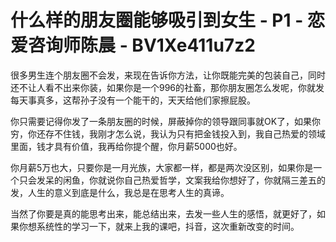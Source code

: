 # 什么样的朋友圈能够吸引到女生 - P1 - 恋爱咨询师陈晨 - BV1Xe411u7z2

很多男生连个朋友圈不会发，来现在告诉你方法，让你既能完美的包装自己，同时还不让人看不出来你装，如果你是一个996的社畜，那你朋友圈怎么发呢，你就发每天事真多，这帮孙子没有一个能干的，天天给他们家擦屁股。

你只需要记得你发了一条朋友圈的时候，屏蔽掉你的领导跟同事就OK了，如果你穷，你还存不住钱，我刚才怎么说，我认为只有把金钱投入到，我自己热爱的领域里面，钱才具有价值，我再给你提个醒，你月薪5000也好。

你月薪5万也大，只要你是一月光族，大家都一样，都是两次没区别，如果你是一个只会发呆的闲鱼，你就说你自己热爱哲学，文案我给你想好了，你就隔三差五的发，人生的意义到底是什么，我总是在思考人生的真谛。

当然了你要是真的能思考出来，能总结出来，去发一些人生的感悟，就更好了，如果你想系统性的学习一下，就来上我的课吧，抖音，这次重新改变的时间。

